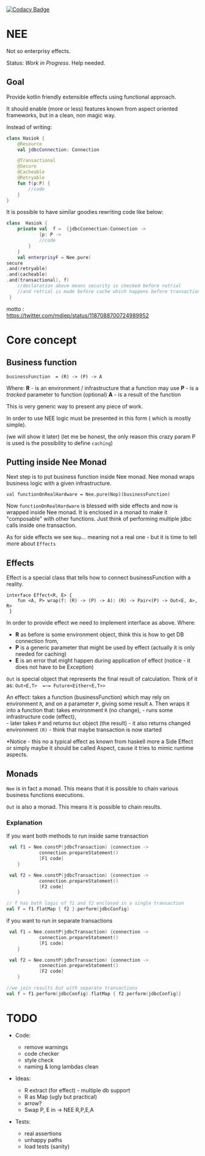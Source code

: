 [![Codacy Badge](https://api.codacy.com/project/badge/Grade/b7bc721d1d92494b90f5346b33dc398c)](https://www.codacy.com/manual/jarekratajski/nee?utm_source=github.com&amp;utm_medium=referral&amp;utm_content=neeffect/nee&amp;utm_campaign=Badge_Grade)

# NEE

Not so enterprisy effects.

Status: *Work in Progress*.
Help needed.


## Goal 

Provide kotlin friendly extensible effects using functional approach.


It should enable (more or less) features known from aspect oriented frameworks, 
but in a clean, non magic way. 

Instead of writing:

``` kotlin
class Hasiok {
    @Resource
    val jdbcConnection: Connection

    @Transactional
    @Secure
    @Cacheable
    @Retryable
    fun f(p:P) {
        //code
    }
}
```

It is possible to have similar goodies rewriting code like below:
```kotlin
class  Hasiok {
    private val  f =  {jdbcConnection:Connection ->
            {p: P ->
            //code
        }
    }
    val enterprisyF = Nee.pure(
secure
.and(retryable)
.and(cacheable)
.and(transactional), f)
    //declaration above means security is checked before retrial
    //and retrial is made before cache which happens before transaction 
 }
```


motto :  
https://twitter.com/mdiep/status/1187088700724989952


# Core concept

## Business function
```
businessFunction  = (R) -> (P) -> A 
```

Where:
 **R**  - is an environment / infrastructure that a function may use
 **P** - is a *tracked* parameter to function (optional)
 **A** - is a result of the function

This is very generic way to present any piece of work.

In order to use NEE logic must be presented in this form ( which is mostly simple).

(we will show it later)
(let me be honest, the only reason this crazy param P is used is the possibility to define `caching`)

## Putting inside Nee Monad

Next step is to put business function inside Nee monad.
Nee monad wraps business logic with a given infrastructure.

```
val functionOnRealHardware = Nee.pure(Nop)(businessFunction)
```

Now `functionOnRealHardware` is blessed with side effects and now is 
wrapped inside Nee monad. It is enclosed in a monad to make it "composable"
with other functions. Just think of performing multiple jdbc calls inside one transaction. 


As for side effects we see `Nop`... meaning not a real one - but it is time to tell more about `Effects`

## Effects

 Effect is a special class that tells how to connect businessFunction with a reality.
 
 ```
 interface Effect<R, E> {
     fun <A, P> wrap(f: (R) -> (P) -> A): (R) -> Pair<(P) -> Out<E, A>, R>
  }
```

In order to provide effect we need to implement interface as above.
Where:
 - **R** as before is some environment object, think this is how to get DB connection from,
 - **P** is a generic parameter that might be used by effect (actually it is only needed for caching)
 - **E** is an error that might happen during application of effect 
            (notice - it does not have to be Exception)
            
```Out``` is special object that represents the final result of calculation. 
Think of it as:  `Out<E,T>  =~= Future<Either<E,T>>`

An effect:
takes a function (businessFunction) which may rely on environment `R`, and on a  parameter `P`, 
giving  some result `A`. 
Then wraps it into a function that:
    takes environment `R` (no change),
      - runs some infrastructure code (effect),  
      - later takes `P` and returns `Out` object (the result)
      - it also returns  changed environment `(R)` - think that maybe transaction is now started            

*Notice  - this no a typical effect as known from haskell 
more a Side Effect or simply maybe it should be called Aspect, 
cause it tries to mimic runtime aspects.

## Monads

`Nee` is in fact a monad. This means that it is possible to chain various business functions executions.

`Out` is also a monad. This means it is possible to chain results.

### Explanation

If you want both methods to run inside same transaction 
```kotlin
 val f1 = Nee.constP(jdbcTransaction) {connection ->
            connection.prepareStatement()
            [F1 code]
    }

 val f2 = Nee.constP(jdbcTransaction) {connection ->
            connection.prepareStatement()
            [F2 code]
    }

// f has both logic of f1 and f2 enclosed in a single transaction
val f = f1.flatMap { f2 }.perform(jdbcConfig)
```


if you want to run in separate transactions
```kotlin
 val f1 = Nee.constP(jdbcTransaction) {connection ->
            connection.prepareStatement()
            [F1 code]
    }

 val f2 = Nee.constP(jdbcTransaction) {connection ->
            connection.prepareStatement()
            [F2 code]
    }

//we join results but with separate transactions
val f = f1.perform(jdbcConfig).flatMap { f2.perform(jdbcConfig)} 
```



# TODO
- Code:
    - remove warnings
    - code checker
    - style check
    - naming & long lambdas clean 
    
 - Ideas:
    - R extract (for effect) - multiple db support
    - R as Map (ugly but practical)
    - arrow?
    - Swap P, E in  -> NEE R,P,E,A
        
    
- Tests:
    - real assertions
    - unhappy paths
    - load tests (sanity)
